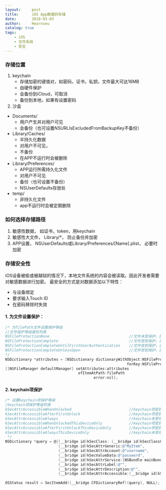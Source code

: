 ```yaml
---
layout:     post                   
title:      iOS App数据的存储             
date:       2018-03-03             
author:     Hearnseu                         
catalog: true                       
tags:                              
    - iOS
    - 文件系统
    - 安全
---
```



### 存储位置
1. keychain 
   - 存储加密的键值对，如密码，证书，私钥，文件最大可达16MB
   - 由硬件保护
   - 会备份到iCloud，可取消
   - 备份到本地，如果有设置密码
2. 沙盒
  - Documents/  
     - 用户产生并对用户可见
     - 会备份（也可设置NSURLIsExcludedFromBackupKey不备份）
  - Library/Caches/  
     - 半持久化数据
     - 对用户不可见，
     - 不备份
     - 在APP不运行时会被删除
  - Library/Preferences/  
     - APP运行所需持久化文件
     - 对用户不可见
     - 备份（也可设置不备份）
     - NSUserDefaults存放处
  - temp/
     - 非持久化文件
     - app不运行时会被定期删除
     
  
### 如何选择存储路径
1. 敏感性数据， 如证书，token，用keychain
2. 敏感性大文件， Library/*， 防止备份并加密
3. APP设置， NSUserDefaults或Library/Preferences/[Name].plist， 必要时加密

### 存储安全性
iOS设备被偷或被越狱的情况下，本地文件系统的内容会被读取。因此开发者需要对敏感数据进行加密。
最安全的方式是对数据添加以下特性：
- 与设备绑定
- 要求输入Touch ID 
- 在密码移除时失效

#### 1. 为文件设置保护：

```objective-c
/* 为filePath文件设置保护等级 
//文件保护等级属性列表  
NSFileProtectionNone                                    //文件未受保护，随时可以访问 （Default）  
NSFileProtectionComplete                                //文件受到保护，而且只有在设备未被锁定时才可访问  
NSFileProtectionCompleteUntilFirstUserAuthentication    //文件收到保护，直到设备启动且用户第一次输入密码  
NSFileProtectionCompleteUnlessOpen                      //文件受到保护，而且只有在设备未被锁定时才可打开，不过即便在设备被锁定时，已经打开的文件还是可以继续使用和写入  
*/  
NSDictionary *attributes = [NSDictionary dictionaryWithObject:NSFileProtectionComplete  
                                                       forKey:NSFileProtectionKey];  
[[NSFileManager defaultManager] setAttributes:attributes  
                                 ofItemAtPath:filePath  
                                        error:nil]; 
```

#### 2. keychain项保护


```objective-c
/* 设置keychain项保护等级
/keychain项保护等级列表  
kSecAttrAccessibleWhenUnlocked                          //keychain项受到保护，只有在设备未被锁定时才可以访问  
kSecAttrAccessibleAfterFirstUnlock                      //keychain项受到保护，直到设备启动并且用户第一次输入密码  
kSecAttrAccessibleAlways                                //keychain未受保护，任何时候都可以访问 （Default）  
kSecAttrAccessibleWhenUnlockedThisDeviceOnly            //keychain项受到保护，只有在设备未被锁定时才可以访问，而且不可以转移到其他设备  
kSecAttrAccessibleAfterFirstUnlockThisDeviceOnly        //keychain项受到保护，直到设备启动并且用户第一次输入密码，而且不可以转移到其他设备  
kSecAttrAccessibleAlwaysThisDeviceOnly                  //keychain未受保护，任何时候都可以访问，但是不能转移到其他设备 
 */  
NSDictionary *query = @{(__bridge id)kSecClass: (__bridge id)kSecClassGenericPassword,  
                        (__bridge id)kSecAttrGeneric:@"MyItem",  
                        (__bridge id)kSecAttrAccount:@"username",  
                        (__bridge id)kSecValueData:@"password",  
                        (__bridge id)kSecAttrService:[NSBundle mainBundle].bundleIdentifier,  
                        (__bridge id)kSecAttrLabel:@"",  
                        (__bridge id)kSecAttrDescription:@"",  
                        (__bridge id)kSecAttrAccessible:(__bridge id)kSecAttrAccessibleWhenUnlocked};    
      
OSStatus result = SecItemAdd((__bridge CFDictionaryRef)(query), NULL);  
```

